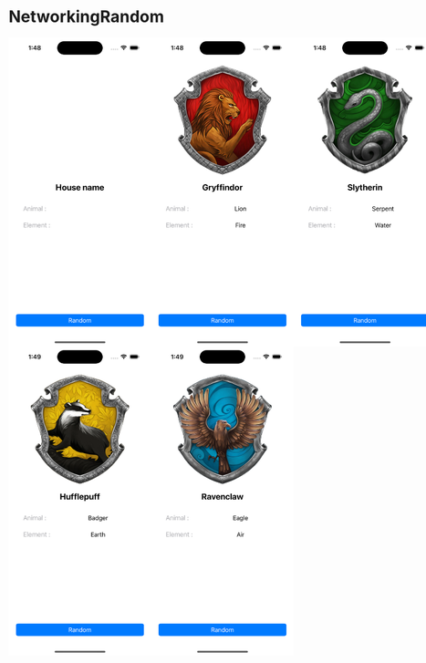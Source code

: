 # NetworkingRandom

<div style="display: flex;">
  <img src="https://github.com/sbakhytbek/NetworkingRandom/blob/master/NetworkingRandom/Photo/1.png" alt="image1" width="250"/>
  <img src="https://github.com/sbakhytbek/NetworkingRandom/blob/master/NetworkingRandom/Photo/2.png" alt="image2" width="250"/>
  <img src="https://github.com/sbakhytbek/NetworkingRandom/blob/master/NetworkingRandom/Photo/3.png" alt="image3" width="250"/>
</div>
<div style="display: flex;">
  <img src="https://github.com/sbakhytbek/NetworkingRandom/blob/master/NetworkingRandom/Photo/4.png" alt="image4" width="250"/>
  <img src="https://github.com/sbakhytbek/NetworkingRandom/blob/master/NetworkingRandom/Photo/5.png" alt="image5" width="250"/>  
</div>
